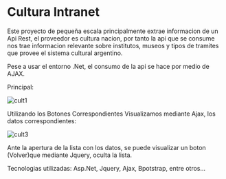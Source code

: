 # Cultura Intranet

Este proyecto de pequeña escala principalmente extrae informacion de un Api Rest, el proveedor es cultura nacion, por tanto la api
que se consume nos trae informacion relevante sobre institutos, museos y tipos de tramites que provee el sistema cultural argentino.

Pese a usar el entorno .Net, el consumo de la api se hace por medio de AJAX.

Principal:

![cult1](https://user-images.githubusercontent.com/102115164/165445114-a29b827c-3d00-4d09-946b-66b9ca7727c3.png)

Utilizando los Botones Correspondientes Visualizamos mediante Ajax, los datos correspondientes:

![cult3](https://user-images.githubusercontent.com/102115164/165562027-8d31fc62-7e25-41c0-943d-8fddc81b6368.png)

Ante la apertura de la lista con los datos, se puede visualizar un boton (Volver)que mediante Jquery, oculta la lista.

Tecnologias utilizadas: Asp.Net, Jquery, Ajax, Bpotstrap, entre otros...
